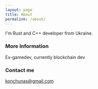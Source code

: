 ```yaml
---
layout: page
title: About
permalink: /about/
---
```


I'm Rust and C++ developer from Ukraine.

### More Information

Ex-gamedev, currently blockchain dev

### Contact me

[konchunas@gmail.com](mailto:konchunas@gmail.com)
